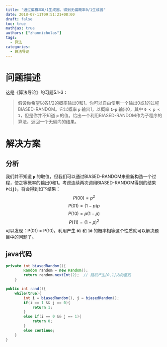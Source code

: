 ```yaml
---
title: "通过偏概率0/1生成器，得到无偏概率0/1生成器"
date: 2018-07-11T09:51:21+08:00
draft: false
toc: true
mathjax: true
authors: ["zhannicholas"]
tags:
  - 算法
categories:
  - 算法导论
---
```


# 问题描述

这是《算法导论》的习题5.1-3：
> 假设你希望以各1/2的概率输出0和1。你可以自由使用一个输出0或1的过程BIASED-RANDOM。它以概率 **`p`** 输出1，以概率 **`1-p`** 输出0，其中 **`0 < p < 1`**，但是你并不知道 **`p`** 的值。给出一个利用BIASED-RANDOM作为子程序的算法，返回一个无偏向的结果。

# 解决方案

## 分析

我们并不知道 **`p`** 的取值，但我们可以通过BIASED-RANDOM来重新构造一个过程，使之等概率的输出0和1。考虑连续两次调用BIASED-RANDOM得到的结果 **`P(ij)`**，将会得到如下结果：
$$ P(00) = p^2 $$
$$ P(01) = (1 - p)p $$
$$ P(10) = p(1 - p) $$
$$ P(11) = (1 - p)^2 $$
可以发现：P(01) = P(10)。利用产生 **`01`** 和 **`10`** 的概率相等这个性质就可以解决题目中的问题了。

## java代码

```java
private int biasedRandom(){
        Random random = new Random();
        return random.nextInt(2);  // 随机产生[0,1]内的整数
    }

public int rand(){
    while(true){
        int i = biasedRandom(), j = biasedRandom();
        if(i == 1 && j == 0){
            return 1;
        }
        else if(i == 0 && j == 1){
            return 0;
        }
        else continue;
    }
}
```
